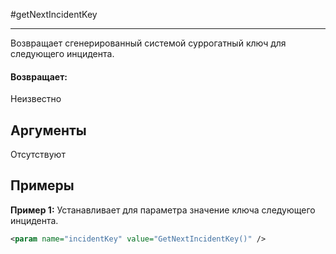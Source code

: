 #getNextIncidentKey

---

Возвращает сгенерированный системой суррогатный ключ для следующего инцидента.

#### Возвращает:

Неизвестно

## Аргументы

Отсутствуют

## Примеры

**Пример 1:** Устанавливает для параметра значение ключа следующего инцидента.
```xml
<param name="incidentKey" value="GetNextIncidentKey()" />
```

